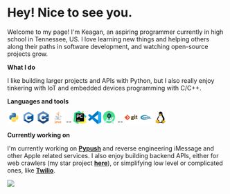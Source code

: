 

# Hey! Nice to see you.
Welcome to my page!
I'm Keagan, an aspiring programmer currently in high school in Tennessee, US. I love learning new things and helping others along their paths in software development, and watching open-source projects grow.

**What I do**

I like building larger projects and APIs with Python, but I also really enjoy tinkering with IoT and embedded devices programming with C/C++.

**Languages and tools**

<code><img height="30" src="https://raw.githubusercontent.com/github/explore/80688e429a7d4ef2fca1e82350fe8e3517d3494d/topics/python/python.png"></code>
<code><img height="30" src="https://raw.githubusercontent.com/github/explore/80688e429a7d4ef2fca1e82350fe8e3517d3494d/topics/c/c.png"></code>
<code><img height="30" src="https://raw.githubusercontent.com/github/explore/80688e429a7d4ef2fca1e82350fe8e3517d3494d/topics/cpp/cpp.png"></code>
<code><img height="30" src="https://github.com/github/explore/blob/main/topics/java/java.png?raw=true"></code> -- <code><img height="30" src="https://raw.githubusercontent.com/github/explore/main/topics/pycharm/pycharm.png"></code>
<code><img height="30" src="https://raw.githubusercontent.com/github/explore/main/topics/visual-studio-code/visual-studio-code.png"></code>
<code><img height="30" src="https://raw.githubusercontent.com/github/explore/main/topics/android-studio/android-studio.png"></code> -- <code><img height="30" src="https://raw.githubusercontent.com/github/explore/80688e429a7d4ef2fca1e82350fe8e3517d3494d/topics/git/git.png"></code>
<code><img height="30" src="https://github.com/github/explore/blob/main/topics/opengl/opengl.png?raw=true"></code>
<code><img height="30" src="https://github.com/github/explore/blob/main/topics/linux/linux.png?raw=true"></code>

**Currently working on**

I'm currently working on **[Pypush](https://github.com/beeper/pypush)** and reverse engineering iMessage and other Apple related services. I also enjoy building backend APIs, either for web crawlers (my star project **[here](https://github.com/kasherpete/iGrade-web-scraper)**), or simplifying low level or complicated ones, like **[Twilio](https://github.com/kasherpete/twilio-helper)**.

![](https://github-readme-stats.vercel.app/api?username=kasherpete&show_icons=true&theme=transparent)
<!--


- 🔭 I’m currently working on ...
- 🌱 I’m currently learning ...
- 👯 I’m looking to collaborate on ...
- 🤔 I’m looking for help with ...
- 💬 Ask me about ...
- 📫 How to reach me: ...
- 😄 Pronouns: ...
- ⚡ Fun fact: ...
-->
